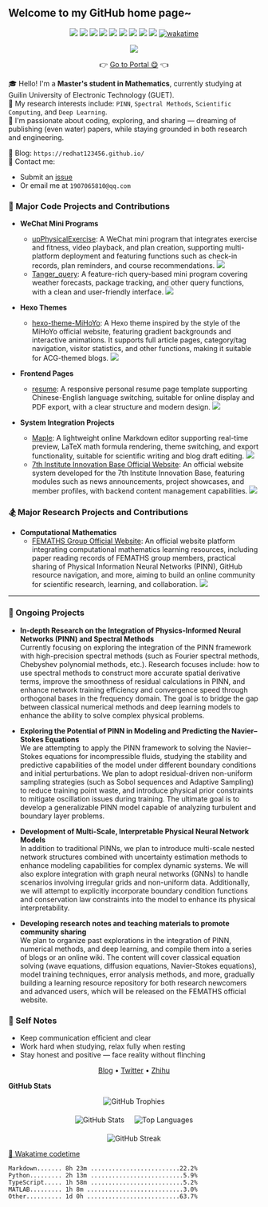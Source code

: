 ## Welcome to my **GitHub** home page~

<p align="center">  
  <img src="https://img.shields.io/badge/-JavaScript-e5cd0c?style=flat-square&logo=JavaScript&labelColor=f7df1e&logoColor=000" />  
  <img src="https://img.shields.io/badge/-TypeScript-blue?style=flat-square&logo=TypeScript&labelColor=CCEEFF&logoColor=blue" />  
  <img src="https://img.shields.io/badge/-Python-e5cd0c?style=flat-square&logo=Python&labelColor=f7df1e&logoColor=000" />  
  <img src="https://img.shields.io/badge/-HTML5-e34f26?style=flat-square&logo=HTML5&logoColor=fff" />  
  <img src="https://img.shields.io/badge/-Mathematica-cc0000?style=flat-square&logo=Wolfram&logoColor=white" />  
  <img src="https://img.shields.io/badge/-MATLAB-0076A8?style=flat-square&logo=MathWorks&logoColor=white" />  
  <img src="https://img.shields.io/badge/-R-276DC3?style=flat-square&logo=R&logoColor=white" />  
  <img src="https://img.shields.io/badge/-SPSS-006699?style=flat-square&logo=IBM&logoColor=white" />  
  <img src="https://img.shields.io/badge/-SAS-0071C5?style=flat-square&logo=SAS&logoColor=white" />  
  <a href="https://wakatime.com/@af33183b-1f14-4919-b7f7-17da9ae5e142">  
    <img src="https://wakatime.com/badge/user/af33183b-1f14-4919-b7f7-17da9ae5e142.svg" alt="wakatime" />  
  </a>  
</p>

<div align="center">
  <img src="https://skillicons.dev/icons?i=c,cpp,php,python,r,js,ts,html,css,less,latex,md,vue,react,nodejs,pytorch,webpack,mysql,idea,git,github,vscode,matlab,npm,ps,pr,linux,notion,postman,pycharm" />
</div>

<p align="center">👉 <a href="https://redhat123456.github.io/router_index/">Go to Portal 😋</a> 👈</p>

🎓 Hello! I'm a **Master's student in Mathematics**, currently studying at Guilin University of Electronic Technology (GUET).  
📌 My research interests include: `PINN`, `Spectral Methods`, `Scientific Computing`, and `Deep Learning`.  
🚀 I'm passionate about coding, exploring, and sharing — dreaming of publishing (even water) papers, while staying grounded in both research and engineering.

📝 Blog: `https://redhat123456.github.io/`  
📮 Contact me:  
- Submit an [issue](https://github.com/redhat123456/redhat123456/issues/new)  
- Or email me at `1907065810@qq.com`

### 🎯 Major Code Projects and Contributions

+ **WeChat Mini Programs**  
  - [upPhysicalExercise](https://github.com/redhat123456/upPhysicalExercise): A WeChat mini program that integrates exercise and fitness, video playback, and plan creation, supporting multi-platform deployment and featuring functions such as check-in records, plan reminders, and course recommendations. ![](https://badgen.net/github/stars/redhat123456/upPhysicalExercise)  
  - [Tanger_query](https://github.com/redhat123456/Tanger_query): A feature-rich query-based mini program covering weather forecasts, package tracking, and other query functions, with a clean and user-friendly interface. ![](https://badgen.net/github/stars/redhat123456/Tanger_query)

+ **Hexo Themes**  
  - [hexo-theme-MiHoYo](https://github.com/redhat123456/hexo-theme-MiHoYo): A Hexo theme inspired by the style of the MiHoYo official website, featuring gradient backgrounds and interactive animations. It supports full article pages, category/tag navigation, visitor statistics, and other functions, making it suitable for ACG-themed blogs. ![](https://badgen.net/github/stars/redhat123456/hexo-theme-MiHoYo)

+ **Frontend Pages**  
  - [resume](https://github.com/redhat123456/resume): A responsive personal resume page template supporting Chinese-English language switching, suitable for online display and PDF export, with a clear structure and modern design. ![](https://badgen.net/github/stars/redhat123456/resume)

+ **System Integration Projects**  
  - [Maple](https://github.com/redhat123456/Maple): A lightweight online Markdown editor supporting real-time preview, LaTeX math formula rendering, theme switching, and export functionality, suitable for scientific writing and blog draft editing. ![](https://badgen.net/github/stars/redhat123456/Maple)  
  - [7th Institute Innovation Base Official Website](https://github.com/seven-innovation-base/official-website): An official website system developed for the 7th Institute Innovation Base, featuring modules such as news announcements, project showcases, and member profiles, with backend content management capabilities. ![](https://badgen.net/github/stars/seven-innovation-base/official-website)

### 🏂 Major Research Projects and Contributions

+ **Computational Mathematics**  
  - [FEMATHS Group Official Website](https://github.com/FEMATHS/cm.femaths.space): An official website platform integrating computational mathematics learning resources, including paper reading records of FEMATHS group members, practical sharing of Physical Information Neural Networks (PINN), GitHub resource navigation, and more, aiming to build an online community for scientific research, learning, and collaboration. ![](https://badgen.net/github/stars/FEMATHS/cm.femaths.space)

---

### 🚧 Ongoing Projects

- **In-depth Research on the Integration of Physics-Informed Neural Networks (PINN) and Spectral Methods**  
  Currently focusing on exploring the integration of the PINN framework with high-precision spectral methods (such as Fourier spectral methods, Chebyshev polynomial methods, etc.). Research focuses include: how to use spectral methods to construct more accurate spatial derivative terms, improve the smoothness of residual calculations in PINN, and enhance network training efficiency and convergence speed through orthogonal bases in the frequency domain. The goal is to bridge the gap between classical numerical methods and deep learning models to enhance the ability to solve complex physical problems.

- **Exploring the Potential of PINN in Modeling and Predicting the Navier–Stokes Equations**  
  We are attempting to apply the PINN framework to solving the Navier–Stokes equations for incompressible fluids, studying the stability and predictive capabilities of the model under different boundary conditions and initial perturbations. We plan to adopt residual-driven non-uniform sampling strategies (such as Sobol sequences and Adaptive Sampling) to reduce training point waste, and introduce physical prior constraints to mitigate oscillation issues during training. The ultimate goal is to develop a generalizable PINN model capable of analyzing turbulent and boundary layer problems.

- **Development of Multi-Scale, Interpretable Physical Neural Network Models**  
  In addition to traditional PINNs, we plan to introduce multi-scale nested network structures combined with uncertainty estimation methods to enhance modeling capabilities for complex dynamic systems. We will also explore integration with graph neural networks (GNNs) to handle scenarios involving irregular grids and non-uniform data. Additionally, we will attempt to explicitly incorporate boundary condition functions and conservation law constraints into the model to enhance its physical interpretability.

- **Developing research notes and teaching materials to promote community sharing**  
  We plan to organize past explorations in the integration of PINN, numerical methods, and deep learning, and compile them into a series of blogs or an online wiki. The content will cover classical equation solving (wave equations, diffusion equations, Navier-Stokes equations), model training techniques, error analysis methods, and more, gradually building a learning resource repository for both research newcomers and advanced users, which will be released on the FEMATHS official website.

### 🍁 Self Notes

- Keep communication efficient and clear  
- Work hard when studying, relax fully when resting  
- Stay honest and positive — face reality without flinching

<p align="center">  
  <a href="https://redhat123456.github.io" target="_blank">Blog</a> •  
  <a href="https://twitter.com/Tanger77300402" target="_blank">Twitter</a> •  
  <a href="https://www.zhihu.com/people/lan-de-qi-ming-liao-5" target="_blank">Zhihu</a>  
</p>

**GitHub Stats**  
<div align="center" style="display: flex; flex-direction: column; align-items: center; gap: 20px;">

  <!-- GitHub Trophy -->
  <img src="https://github-profile-trophy.vercel.app/?username=redhat123456&theme=calm&margin-w=15&margin-h=15" alt="GitHub Trophies" />

  <!-- Stats & Languages -->
  <div style="display: flex; gap: 20px; flex-wrap: wrap; justify-content: center;">
    <img src="https://github-readme-stats.vercel.app/api?username=redhat123456&show_icons=true&theme=calm" alt="GitHub Stats" />
    <img src="https://github-readme-stats.vercel.app/api/top-langs/?username=redhat123456&layout=compact&theme=calm" alt="Top Languages" />
  </div>

  <!-- Streak -->
  <img src="https://github-readme-streak-stats.herokuapp.com/?user=redhat123456&theme=calm" alt="GitHub Streak" />

</div>


[📅 Wakatime codetime](https://gist.github.com/redhat123456/4ee62e60852b37982d499d809324675b)

<!-- START_WakaGIST -->
```text
Markdown....... 8h 23m .........................22.2%
Python......... 2h 13m ..........................5.9%
TypeScript..... 1h 58m ..........................5.2%
MATLAB......... 1h 8m ...........................3.0%
Other.......... 1d 0h ..........................63.7%
```
<!-- END_WakaGIST -->

